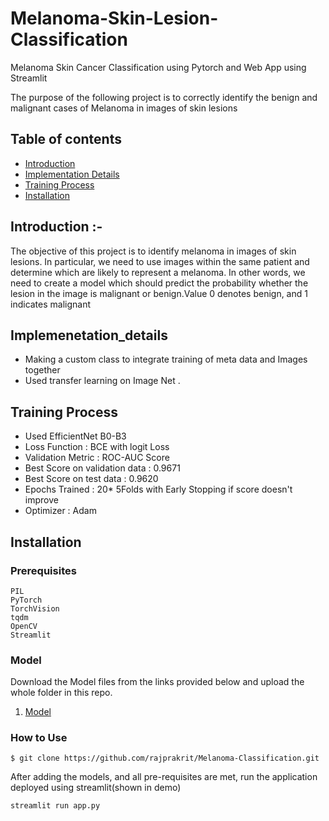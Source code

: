 # Melanoma-Skin-Lesion-Classification
Melanoma Skin Cancer Classification using Pytorch and Web App using Streamlit

The purpose of the following project is to correctly identify the benign and malignant cases of Melanoma in images of skin lesions

## Table of contents
* [Introduction](#Introduction)
* [Implementation Details](#Implementation_Details)
* [Training Process](#Training_Process)
* [Installation](#Installation)

## Introduction :-
The objective of this project is to identify melanoma in images of skin lesions. In particular, we need to use images 
within the same patient and determine which are likely to represent a melanoma. In other words, 
we need to create a model which should predict the probability whether the lesion in the image 
is malignant or benign.Value 0 denotes benign, and 1 indicates malignant

## Implemenetation_details
* Making a custom class to integrate training of meta data and Images together
* Used transfer learning on Image Net . 

## Training Process
* Used EfficientNet B0-B3 
* Loss Function : BCE with logit Loss
* Validation Metric : ROC-AUC Score
* Best Score on validation data : 0.9671
* Best Score on test data : 0.9620
* Epochs Trained : 20* 5Folds with Early Stopping if score doesn't improve
* Optimizer : Adam

## Installation
### Prerequisites

```
PIL
PyTorch
TorchVision
tqdm
OpenCV
Streamlit
```


### Model
Download the Model files from the links provided below and upload the whole folder in this repo.

1. <a href="https://drive.google.com/drive/folders/1lh_j0ZSO6iwKmp9gS1f6WYv_BcsPKoNZ?usp=sharing">Model</a>


### How to Use 
```
$ git clone https://github.com/rajprakrit/Melanoma-Classification.git
```

After adding the models, and all pre-requisites are met, run the application deployed using streamlit(shown in demo)
```
streamlit run app.py
```
